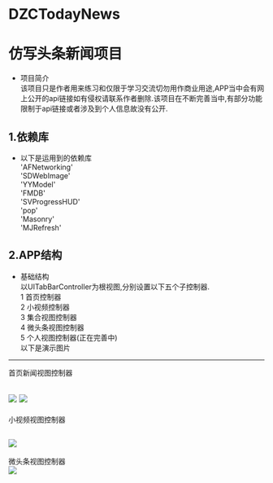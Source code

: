 # DZCTodayNews
仿写头条新闻项目
==============
* 项目简介<br>
该项目只是作者用来练习和仅限于学习交流切勿用作商业用途,APP当中会有网上公开的api链接如有侵权请联系作者删除.该项目在不断完善当中,有部分功能限制于api链接或者涉及到个人信息故没有公开.


1.依赖库 
--------------
* 以下是运用到的依赖库<br>
  'AFNetworking'<br>
  'SDWebImage'<br>
   'YYModel'<br>
   'FMDB'<br>
   'SVProgressHUD'<br>
   'pop'<br>
   'Masonry'<br>
   'MJRefresh'<br>
   
2.APP结构
-------------
* 基础结构<br>
以UITabBarController为根视图,分别设置以下五个子控制器.<br>
1 首页控制器<br>
2 小视频控制器<br>
3 集合视图控制器<br>
4 微头条视图控制器<br>
5 个人视图控制器(正在完善中)<br>
以下是演示图片<br>
----------------
首页新闻视图控制器<br>


![](https://github.com/tomdu860765/DZCTodayNews/blob/master/DZCTodayNews/GIfs/%E9%A6%96%E9%A1%B5%E6%8E%A7%E5%88%B6%E5%99%A8.gif) ![](https://github.com/tomdu860765/DZCTodayNews/blob/master/DZCTodayNews/GIfs/%E9%A6%96%E9%A1%B5%E8%A7%86%E9%A2%91.gif)
----------------
小视频视图控制器<br>


![](https://github.com/tomdu860765/DZCTodayNews/blob/master/DZCTodayNews/GIfs/videovc.gif)
----------------
微头条视图控制器<br>
![](https://github.com/tomdu860765/DZCTodayNews/blob/master/DZCTodayNews/GIfs/weitoutiao.gif)
